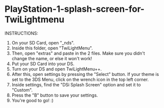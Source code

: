 # PlayStation-1-splash-screen-for-TwiLightmenu
INSTRUCTIONS:
1. On your SD Card, open "_nds".
2. Inside this folder, open "TwiLightMenu".
3. Then, open "extras" and paste in the 2 files.
   Make sure you didn't change the name, or else it won't work!
4. Put your SD Card into your DS.
5. Turn on your DS and open TwiLightMenu++.
6. After this, open settings by pressing the "Select" button.
   If your theme is set to the 3DS Menu, click on the wrench icon in the top left corner.
7. Inside settings, find the "DSi Splash Screen" option and set it to "Custom".
8. Press the "B" button to save your settings.
9. You're good to go! :)
